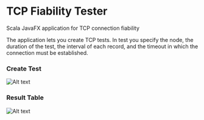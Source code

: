 # TCP Fiability Tester
Scala JavaFX application for TCP connection fiability

The application lets you create TCP tests. In test you specify the node, the duration of the test, the interval of each record, and the timeout in which the connection must be established.

### Create Test

![Alt text](https://ibin.co/3SJabwtNElgm.jpg "Create test")

### Result Table

![Alt text](https://ibin.co/w800/3SJbT1fccUOW.jpg "Table of tests")
